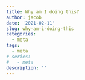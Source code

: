 ```yaml
---
title: Why am I doing this?
author: jacob
date: '2021-02-11'
slug: why-am-i-doing-this
categories:
  - meta
tags:
  - meta
# series:
#   - meta
description: ''
---
```


